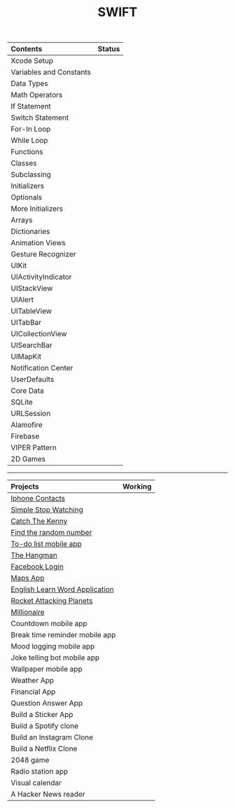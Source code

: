 <h1 align="center">
SWIFT
</h1>
<br>


| Contents | Status |
| :---  | :---:  |
| Xcode Setup  | <img width=13px src="https://icon-library.com/images/completed-icon/completed-icon-6.jpg"> |
| Variables and Constants  | <img width=13px src="https://icon-library.com/images/completed-icon/completed-icon-6.jpg"> |
| Data Types  | <img width=13px src="https://icon-library.com/images/completed-icon/completed-icon-6.jpg"> |
| Math Operators  | <img width=13px src="https://icon-library.com/images/completed-icon/completed-icon-6.jpg"> |
| If Statement  | <img width=13px src="https://icon-library.com/images/completed-icon/completed-icon-6.jpg"> |
| Switch Statement  | <img width=13px src="https://icon-library.com/images/completed-icon/completed-icon-6.jpg"> |
| For-In Loop  | <img width=13px src="https://icon-library.com/images/completed-icon/completed-icon-6.jpg"> |
| While Loop  | <img width=13px src="https://icon-library.com/images/completed-icon/completed-icon-6.jpg"> |
| Functions  | <img width=13px src="https://icon-library.com/images/completed-icon/completed-icon-6.jpg"> |
| Classes  | <img width=13px src="https://icon-library.com/images/completed-icon/completed-icon-6.jpg"> |
| Subclassing  | <img width=13px src="https://icon-library.com/images/completed-icon/completed-icon-6.jpg"> |
| Initializers | <img width=13px src="https://icon-library.com/images/completed-icon/completed-icon-6.jpg"> |
| Optionals  | <img width=13px src="https://icon-library.com/images/completed-icon/completed-icon-6.jpg"> |
| More Initializers  | <img width=13px src="https://icon-library.com/images/completed-icon/completed-icon-6.jpg"> |
| Arrays  | <img width=13px src="https://icon-library.com/images/completed-icon/completed-icon-6.jpg"> |
| Dictionaries  | <img width=13px src="https://icon-library.com/images/completed-icon/completed-icon-6.jpg"> |
| Animation Views  | <img width=13px src="https://icon-library.com/images/completed-icon/completed-icon-6.jpg"> |
| Gesture Recognizer  | <img width=13px src="https://icon-library.com/images/completed-icon/completed-icon-6.jpg"> |
| UIKit  | <img width=13px src="https://icon-library.com/images/completed-icon/completed-icon-6.jpg"> |
| UIActivityIndicator  | <img width=13px src="https://icon-library.com/images/completed-icon/completed-icon-6.jpg"> |
| UIStackView  | <img width=13px src="https://icon-library.com/images/completed-icon/completed-icon-6.jpg"> |
| UIAlert  | <img width=13px src="https://icon-library.com/images/completed-icon/completed-icon-6.jpg"> |
| UITableView  | <img width=13px src="https://icon-library.com/images/completed-icon/completed-icon-6.jpg"> |
| UITabBar  | <img width=13px src="https://icon-library.com/images/completed-icon/completed-icon-6.jpg"> |
| UICollectionView  | <img width=13px src="https://icon-library.com/images/completed-icon/completed-icon-6.jpg"> |
| UISearchBar  | <img width=13px src="https://cdn-icons-png.flaticon.com/512/71/71397.png"> 
| UIMapKit  | <img width=13px src="https://icon-library.com/images/completed-icon/completed-icon-6.jpg"> 
| Notification Center  | <img width=13px src="https://cdn-icons-png.flaticon.com/512/71/71397.png"> 
| UserDefaults  | <img width=13px src="https://icon-library.com/images/completed-icon/completed-icon-6.jpg"> |
| Core Data  | <img width=13px src="https://icon-library.com/images/completed-icon/completed-icon-6.jpg"> |
| SQLite  | <img width=13px src="https://icon-library.com/images/completed-icon/completed-icon-6.jpg"> |
| URLSession  | <img width=13px src="https://icon-library.com/images/completed-icon/completed-icon-6.jpg"> |
| Alamofire  | <img width=13px src="https://icon-library.com/images/completed-icon/completed-icon-6.jpg"> |
| Firebase  | <img width=13px src="https://icon-library.com/images/completed-icon/completed-icon-6.jpg"> |
| VIPER Pattern  | <img width=13px src="https://cdn-icons-png.flaticon.com/512/71/71397.png"> |
| 2D Games  | <img width=13px src="https://icon-library.com/images/completed-icon/completed-icon-6.jpg"> |


<hr>

| Projects | Working |
| :---  | :---:  |
| [Iphone Contacts](https://github.com/Yakupacs/Learn-Swift/tree/master/Project%2003%20-%20Iphone%20Contacts)  | <img width=13px src="https://icon-library.com/images/completed-icon/completed-icon-6.jpg"> |
| [Simple Stop Watching](https://github.com/Yakupacs/Learn-Swift/tree/master/Project%2001%20-%20Simple%20Stop%20Watch)  | <img width=13px src="https://icon-library.com/images/completed-icon/completed-icon-6.jpg"> |
| [Catch The Kenny](https://github.com/Yakupacs/Learn-Swift/tree/master/Project%2004%20-%20Catch%20The%20Kenny)  | <img width=13px src="https://icon-library.com/images/completed-icon/completed-icon-6.jpg"> |
| [Find the random number](https://github.com/Yakupacs/Learn-Swift/tree/master/Find%20Number%20Game)  | <img width=13px src="https://icon-library.com/images/completed-icon/completed-icon-6.jpg"> |
| [To-do list mobile app](https://github.com/Yakupacs/Learn-Swift/tree/master/Project%2007%20-%20Todo%20List)  | <img width=13px src="https://icon-library.com/images/completed-icon/completed-icon-6.jpg"> |
| [The Hangman](https://github.com/Yakupacs/Hangman-Swift)  | <img width=13px src="https://icon-library.com/images/completed-icon/completed-icon-6.jpg"> |
| [Facebook Login](https://github.com/Yakupacs/Learn-Swift/tree/master/Project%2005%20-%20Facebook%20Login)  | <img width=13px src="https://icon-library.com/images/completed-icon/completed-icon-6.jpg"> |
| [Maps App](https://github.com/Yakupacs/Learn-Swift/tree/master/Project%2006%20-%20Maps%20App)  | <img width=13px src="https://icon-library.com/images/completed-icon/completed-icon-6.jpg"> |
| [English Learn Word Application](https://github.com/Yakupacs/English-Learn-Word-Application)  | <img width=13px src="https://icon-library.com/images/completed-icon/completed-icon-6.jpg"> |
| [Rocket Attacking Planets](https://github.com/Yakupacs/Rocket-Attacking-Planets-Swift)  | <img width=13px src="https://icon-library.com/images/completed-icon/completed-icon-6.jpg"> |
| [Millionaire](https://github.com/Yakupacs/Millionaire-Test-Swift)  | <img width=13px src="https://icon-library.com/images/completed-icon/completed-icon-6.jpg"> |
| Countdown mobile app  | <img width=13px src="https://cdn-icons-png.flaticon.com/512/71/71397.png"> |
| Break time reminder mobile app  | <img width=13px src="https://cdn-icons-png.flaticon.com/512/71/71397.png"> |
| Mood logging mobile app  | <img width=13px src="https://cdn-icons-png.flaticon.com/512/71/71397.png"> |
| Joke telling bot mobile app  | <img width=13px src="https://cdn-icons-png.flaticon.com/512/71/71397.png"> |
| Wallpaper mobile app  | <img width=13px src="https://cdn-icons-png.flaticon.com/512/71/71397.png"> |
| Weather App  | <img width=13px src="https://cdn-icons-png.flaticon.com/512/71/71397.png"> |
| Financial App  | <img width=13px src="https://cdn-icons-png.flaticon.com/512/71/71397.png"> |
| Question Answer App  | <img width=13px src="https://cdn-icons-png.flaticon.com/512/71/71397.png"> |
| Build a Sticker App  | <img width=13px src="https://cdn-icons-png.flaticon.com/512/71/71397.png"> |
| Build a Spotify clone  | <img width=13px src="https://cdn-icons-png.flaticon.com/512/71/71397.png"> |
| Build an Instagram Clone  | <img width=13px src="https://cdn-icons-png.flaticon.com/512/71/71397.png"> |
| Build a Netflix Clone  | <img width=13px src="https://cdn-icons-png.flaticon.com/512/71/71397.png"> |
| 2048 game  | <img width=13px src="https://cdn-icons-png.flaticon.com/512/71/71397.png"> |
| Radio station app  | <img width=13px src="https://cdn-icons-png.flaticon.com/512/71/71397.png"> |
| Visual calendar  | <img width=13px src="https://cdn-icons-png.flaticon.com/512/71/71397.png"> |
| A Hacker News reader  | <img width=13px src="https://cdn-icons-png.flaticon.com/512/71/71397.png"> |
